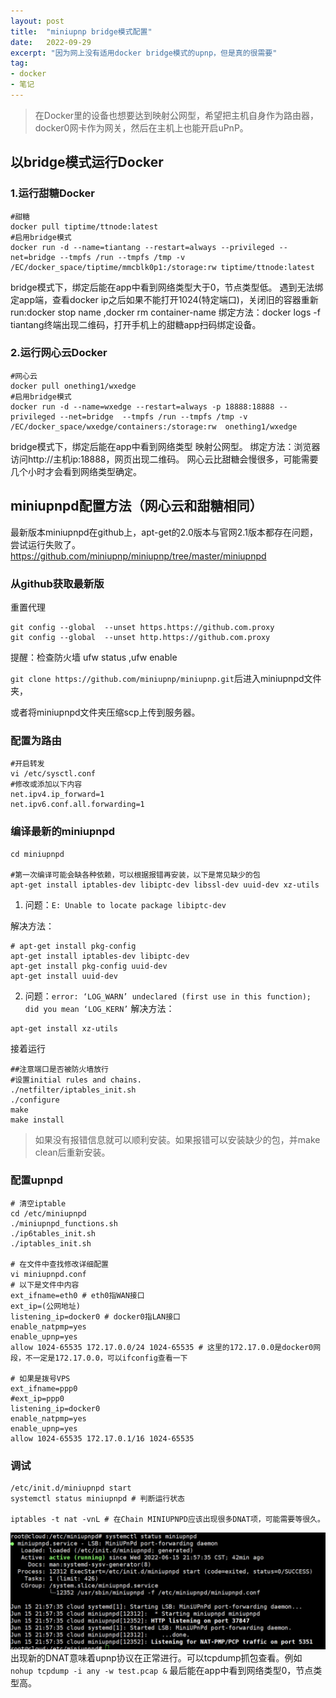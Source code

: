 ```yaml
---
layout: post
title:  "miniupnp bridge模式配置"
date:   2022-09-29
excerpt: "因为网上没有适用docker bridge模式的upnp，但是真的很需要"
tag:
- docker
- 笔记
---
```


> 在Docker里的设备也想要达到映射公网型，希望把主机自身作为路由器，docker0网卡作为网关，然后在主机上也能开启uPnP。

## 以bridge模式运行Docker
### 1.运行甜糖Docker

```shell
#甜糖
docker pull tiptime/ttnode:latest
#启用bridge模式
docker run -d --name=tiantang --restart=always --privileged --net=bridge --tmpfs /run --tmpfs /tmp -v /EC/docker_space/tiptime/mmcblk0p1:/storage:rw tiptime/ttnode:latest
```

bridge模式下，绑定后能在app中看到网络类型大于0，节点类型低。
遇到无法绑定app端，查看docker ip之后如果不能打开1024(特定端口)，关闭旧的容器重新run:docker stop name ,docker rm container-name
绑定方法：docker logs -f tiantang终端出现二维码，打开手机上的甜糖app扫码绑定设备。

### 2.运行网心云Docker

```shell
#网心云
docker pull onething1/wxedge
#启用bridge模式
docker run -d --name=wxedge --restart=always -p 18888:18888 --privileged --net=bridge  --tmpfs /run --tmpfs /tmp -v /EC/docker_space/wxedge/containers:/storage:rw  onething1/wxedge
```

bridge模式下，绑定后能在app中看到网络类型 映射公网型。
绑定方法：浏览器访问http://主机ip:18888，网页出现二维码。
网心云比甜糖会慢很多，可能需要几个小时才会看到网络类型确定。

## miniupnpd配置方法（网心云和甜糖相同）
最新版本miniupnpd在github上，apt-get的2.0版本与官网2.1版本都存在问题，尝试运行失败了。
https://github.com/miniupnp/miniupnp/tree/master/miniupnpd

### 从github获取最新版
重置代理
```shell
git config --global  --unset https.https://github.com.proxy 
git config --global  --unset http.https://github.com.proxy
```
提醒：检查防火墙 ufw status  ,ufw enable 

`git clone https://github.com/miniupnp/miniupnp.git`后进入miniupnpd文件夹，

或者将miniupnpd文件夹压缩scp上传到服务器。

### 配置为路由

```shell
#开启转发
vi /etc/sysctl.conf
#修改或添加以下内容
net.ipv4.ip_forward=1
net.ipv6.conf.all.forwarding=1
```

### 编译最新的miniupnpd

```shell
cd miniupnpd

#第一次编译可能会缺各种依赖，可以根据报错再安装，以下是常见缺少的包
apt-get install iptables-dev libiptc-dev libssl-dev uuid-dev xz-utils
```

1. 问题：`E: Unable to locate package libiptc-dev`

解决方法：
```shell
# apt-get install pkg-config
apt-get install iptables-dev libiptc-dev
apt-get install pkg-config uuid-dev
apt-get install uuid-dev
```

2. 问题：`error: ‘LOG_WARN’ undeclared (first use in this function); did you mean ‘LOG_KERN’`
解决方法：
```shell
apt-get install xz-utils
```

接着运行
```shell
##注意端口是否被防火墙放行
#设置initial rules and chains.
./netfilter/iptables_init.sh 
./configure
make
make install
```

> 如果没有报错信息就可以顺利安装。如果报错可以安装缺少的包，并make clean后重新安装。

### 配置upnpd
```shell
# 清空iptable
cd /etc/miniupnpd
./miniupnpd_functions.sh
./ip6tables_init.sh 
./iptables_init.sh

# 在文件中查找修改详细配置
vi miniupnpd.conf
# 以下是文件中内容
ext_ifname=eth0 # eth0指WAN接口
ext_ip=(公网地址)
listening_ip=docker0 # docker0指LAN接口
enable_natpmp=yes
enable_upnp=yes
allow 1024-65535 172.17.0.0/24 1024-65535 # 这里的172.17.0.0是docker0网段，不一定是172.17.0.0，可以ifconfig查看一下

# 如果是拨号VPS
ext_ifname=ppp0
#ext_ip=ppp0
listening_ip=docker0
enable_natpmp=yes
enable_upnp=yes
allow 1024-65535 172.17.0.1/16 1024-65535
```

### 调试
```shell
/etc/init.d/miniupnpd start
systemctl status miniupnpd # 判断运行状态

iptables -t nat -vnL # 在Chain MINIUPNPD应该出现很多DNAT项，可能需要等很久。
```
![image-20220208172425576](../assets/img/image-2023-08-20.png)
出现新的DNAT意味着upnp协议在正常进行。可以tcpdump抓包查看。例如 `nohup tcpdump -i any -w test.pcap &`
最后能在app中看到网络类型0，节点类型高。


